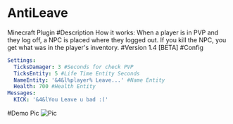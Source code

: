 # AntiLeave
Minecraft Plugin
#Description
How it works: When a player is in PVP and they log off, a NPC is placed where they logged out. 
If you kill the NPC, you get what was in the player's inventory.
#Version
1.4 [BETA]
#Config
```yml
Settings:
  TicksDamager: 3 #Seconds for check PVP
  TicksEntity: 5 #Life Time Entity Seconds
  NameEntity: '&4&l%player% Leave...' #Name Entity
  Health: 700 #Health Entity
Messages:
  KICK: '&4&lYou Leave u bad :('
```
#Demo Pic
![Pic](https://proxy.spigotmc.org/ee559d38060355b47c3a399970c08e2a868f5cae?url=http%3A%2F%2Fimages.vfl.ru%2Fii%2F1481989257%2Fa61eb608%2F15365842.png)
